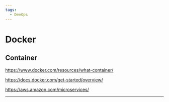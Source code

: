 ```yaml
---
tags:
  - DevOps
---
```


# Docker

## Container

https://www.docker.com/resources/what-container/

https://docs.docker.com/get-started/overview/

https://aws.amazon.com/microservices/


---
